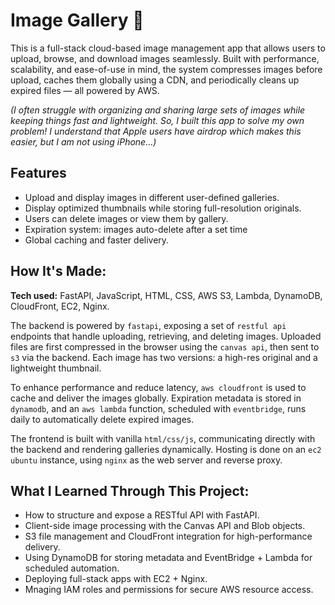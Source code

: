 # Image Gallery 📸
This is a full-stack cloud-based image management app that allows users to upload, browse, and download images seamlessly. Built with performance, scalability, and ease-of-use in mind, the system compresses images before upload, caches them globally using a CDN, and periodically cleans up expired files — all powered by AWS. 

*(I often struggle with organizing and sharing large sets of images while keeping things fast and lightweight. So, I built this app to solve my own problem! I understand that Apple users have airdrop which makes this easier, but I am not using iPhone...)*

## Features

- Upload and display images in different user-defined galleries.
- Display optimized thumbnails while storing full-resolution originals.
- Users can delete images or view them by gallery.
- Expiration system: images auto-delete after a set time
- Global caching and faster delivery.

## How It's Made:

**Tech used:** FastAPI, JavaScript, HTML, CSS, AWS S3, Lambda, DynamoDB, CloudFront, EC2, Nginx.

The backend is powered by `fastapi`, exposing a set of `restful api` endpoints that handle uploading, retrieving, and deleting images. Uploaded files are first compressed in the browser using the `canvas api`, then sent to `s3` via the backend. Each image has two versions: a high-res original and a lightweight thumbnail.

To enhance performance and reduce latency, `aws cloudfront` is used to cache and deliver the images globally. Expiration metadata is stored in `dynamodb`, and an `aws lambda` function, scheduled with `eventbridge`, runs daily to automatically delete expired images.

The frontend is built with vanilla `html/css/js`, communicating directly with the backend and rendering galleries dynamically. Hosting is done on an `ec2 ubuntu` instance, using `nginx` as the web server and reverse proxy.

## What I Learned Through This Project:

- How to structure and expose a RESTful API with FastAPI.
- Client-side image processing with the Canvas API and Blob objects.
- S3 file management and CloudFront integration for high-performance delivery.
- Using DynamoDB for storing metadata and EventBridge + Lambda for scheduled automation.
- Deploying full-stack apps with EC2 + Nginx.
- Mnaging IAM roles and permissions for secure AWS resource access.


